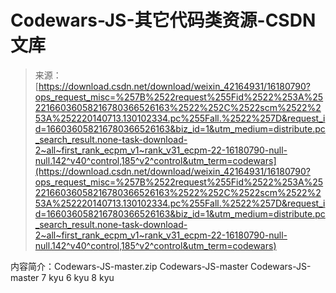 <!--yml
category: codewars
date: 2022-08-13 11:34:11
-->

# Codewars-JS-其它代码类资源-CSDN文库

> 来源：[https://download.csdn.net/download/weixin_42164931/16180790?ops_request_misc=%257B%2522request%255Fid%2522%253A%2522166036058216780366526163%2522%252C%2522scm%2522%253A%252220140713.130102334.pc%255Fall.%2522%257D&request_id=166036058216780366526163&biz_id=1&utm_medium=distribute.pc_search_result.none-task-download-2~all~first_rank_ecpm_v1~rank_v31_ecpm-22-16180790-null-null.142^v40^control,185^v2^control&utm_term=codewars](https://download.csdn.net/download/weixin_42164931/16180790?ops_request_misc=%257B%2522request%255Fid%2522%253A%2522166036058216780366526163%2522%252C%2522scm%2522%253A%252220140713.130102334.pc%255Fall.%2522%257D&request_id=166036058216780366526163&biz_id=1&utm_medium=distribute.pc_search_result.none-task-download-2~all~first_rank_ecpm_v1~rank_v31_ecpm-22-16180790-null-null.142^v40^control,185^v2^control&utm_term=codewars)

内容简介：Codewars-JS-master.zip Codewars-JS-master Codewars-JS-master 7 kyu 6 kyu 8 kyu